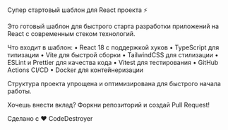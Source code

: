 Супер стартовый шаблон для React проекта ⚡️

Это готовый шаблон для быстрого старта разработки приложений на React с современным стеком технологий.

Что входит в шаблон:
• React 18 с поддержкой хуков
• TypeScript для типизации
• Vite для быстрой сборки
• TailwindCSS для стилизации
• ESLint и Prettier для качества кода
• Vitest для тестирования
• GitHub Actions CI/CD
• Docker для контейнеризации

Структура проекта упрощена и оптимизирована для быстрого начала работы. 

Хочешь внести вклад? Форкни репозиторий и создай Pull Request!

Сделано с ❤️ CodeDestroyer 